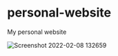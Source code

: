 # personal-website
My personal website

![Screenshot 2022-02-08 132659](https://user-images.githubusercontent.com/47575608/153078487-f0c768a0-44b2-4b8b-8d09-bd0d55af9744.png)
